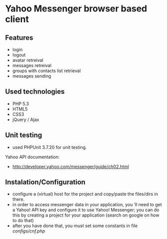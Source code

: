 Yahoo Messenger browser based client
======================================

Features
--------------------
 - login
 - logout
 - avatar retreival
 - messages retreival
 - groups with contacts list retrieval
 - messages sending  

Used technologies
--------------------
 - PHP 5.3
 - HTML5
 - CSS3 
 - jQuery / Ajax

Unit testing
--------------------
 - used PHPUnit 3.7.20 for unit testing.

Yahoo API documentation:
 - http://developer.yahoo.com/messenger/guide/ch02.html

Instalation/Configuration
--------------------
 - configure a (virtual) host for the project and copy/paste the files/dirs in there.
 - in order to access messenger data in your application, you ’ll need to get a Yahoo! API key and configure it to use Yahoo! Messenger; 
you can do this by creating a project for your application (search on google on how to do that) 
 - after you have done that, you must set some constants in file *configs/cnf.php*